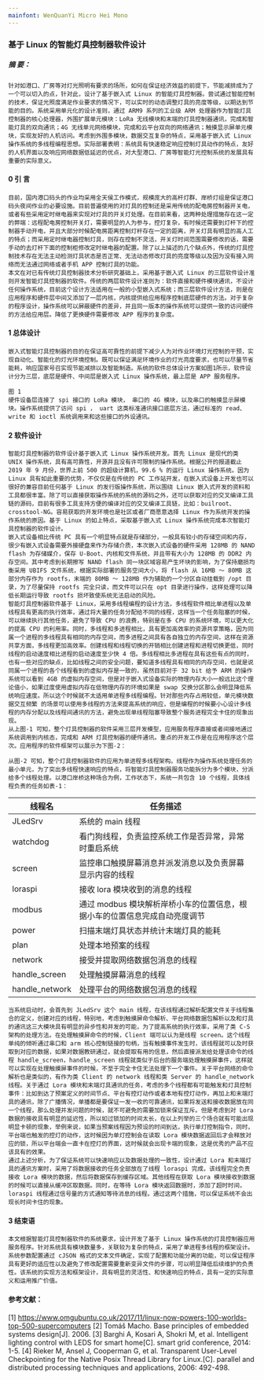 ```yaml
---
mainfont: WenQuanYi Micro Hei Mono
---
```

### 基于 Linux 的智能灯具控制器软件设计

##### 摘 要：
    针对如港口、厂房等对灯光照明有要求的场所，如何在保证经济效益的前提下，节能减排成为了一个可以切入的点，针对此，设计了基于嵌入式 Linux 的智能灯具控制器。尝试通过智能控制的技术，保证光照度满足作业要求的情况下，可以实时的动态调整灯具的亮度等级，以期达到节能的目的。系统采用单元化的设计准则，通过 ARM9 系列的工业级 ARM 处理器作为智能灯具控制器的核心处理器，外围扩展单元模块：LoRa 无线模块和末端的灯具控制器通讯，完成和智能灯具的双向通讯；4G 无线单元网络模块，完成和云平台双向的网络通讯；触摸显示屏单元模块，实现友好的人机访问。考虑到外围多模块，数据交互复杂的特点，采用基于嵌入式 Linux 操作系统的多线程编程思想。实际部署表明：系统具有快速稳定响应控制灯具动作的特点，友好的人机界面以及响应网络数据低延迟的优点，对大型港口、厂房等智能灯光控制系统的发展具有重要的实际意义。
#### 0 引 言
    目前，国内港口码头的作业均采用全天侯工作模式，规模庞大的高杆灯群、岸桥灯组是保证港口码头夜间作业的必要设施。目前普遍使用的对灯具的控制还是采用传统的配电房控制器开关电，或者有些采用定时继电器来实现对灯具的开关灯处理。在目前来看，这两种处理措施存在这一定的弊端：远程配电房控制开关灯，需要明显的人为参与，控灯复杂，有时候还需要到灯杆下的控制器手动开电，并且大部分时候配电房距离控制灯杆存在一定的距离，开关灯具有明显的高人工的特点；而采用定时继电器控制灯具，则存在控制不灵活，开关灯时间范围需要修改的话，需要手动的去灯杆下面的控制柜修改定时继电器的配置。除了以上描述的几个缺点外，传统的灯具控制技术存在无法主动检测灯具状态是否正常、无法动态修改灯具的亮度等级以及因为没有接入网络而无法通过网络或者手机 APP 控制灯具的功能。
    本文在对已有传统灯具控制器技术分析研究基础上，采用基于嵌入式 Linux 的三层软件设计准则开发智能灯具控制器的软件。传统的两层软件设计准则为：软件直接和硬件模块通讯，不设计任何操作系统，目前这个设计方法适用在一般的小型嵌入式系统；而三层软件设计方法，则是在应用程序和硬件层中间又添加了一层内核，内核提供给应用程序控制底层硬件的方法。对于复杂的程序设计，操作系统可以屏蔽硬件的差异，并且同一版本的操作系统可以提供一致的访问硬件的方法给应用层。降低了更换硬件需要修改 APP 程序的复杂度。
#### 1 总体设计
    嵌入式智能灯具控制器的目的在保证高可靠性的前提下减少人为对作业环境灯光控制的干预，实现自动化、智能化的灯光环境控制。既可以保证满足环境作业的灯光亮度要求，也可以尽量节省能耗，响应国家号召实现节能减排以及智能制造。系统的软件总体设计方案如图1所示，软件设计分为三层，底层是硬件、中间层是嵌入式 Linux 操作系统，最上层是 APP 服务程序。

    图 1
    硬件设备层连接了 spi 接口的 LoRa 模块， 串口的 4G 模块，以及串口的触摸显示屏模块。操作系统提供了访问 spi ， uart 这类标准通讯接口底层方法，通过标准的 read、write 和 ioctl 系统调用来和这些接口的外设通讯。
#### 2 软件设计
    智能灯具控制器的软件设计基于嵌入式 Linux 操作系统开发。首先 Linux 是现代的类 UNIX 操作系统，具有高可靠性，开源并且没有许可限制的操作系统。根据公开的报道截止 2019 年 9 月份，世界上前 500 的超级计算机，99.6 % 的运行 Linux 操作系统。因为 Linux 具有如此重要的优势，不仅仅是在传统的 PC 工作站开发，在嵌入式设备上开发也可以很好的兼容目前任何基于 Linux 的发行版操作系统，所以围绕 Linux 嵌入式开发的资料和工具都很丰富。除了可以直接获取操作系统的系统的源码之外，还可以获取对应的交叉编译工具链的源码，目前有很多工具支持方便的编译对应的交叉编译工具链，比如：builroot、crosstool-NG。容易获取的开发环境也是社区或者厂商愿意选择 Linux 作为系统开发的操作系统的原因。基于 Linux 的如上特点，采取基于嵌入式 Linux 操作系统完成本次智能灯具控制器的软件设计。
    嵌入式设备相比传统 PC 具有一个明显特点就是存储部分，一般具有较小的存储空间和内存，很少有嵌入式设备需要外接硬盘来作为存储介质，本次嵌入式设备的硬件采用 128MB 的 NAND flash 为存储媒介，保存 U-Boot、内核和文件系统，并且带有大小为 128MB 的 DDR2 内存空间。其中考虑到长期擦写 NAND flash 同一块区域容易产生坏块的影响，为了保持磨损均衡采用 UBIFS 文件系统，根据实际部署的服务空间大小，将 flash 从 16MB ～ 80MB 这部分内存作为 rootfs，末端的 80MB ～ 128MB 作为辅助的一个分区自动挂载到 /opt 目录，为了尽量保持 rootfs 完全只读，而文件可以只在 opt 目录进行操作，这样处理可以降低长期运行导致 rootfs 损坏致使系统无法启动的风险。
    智能灯具控制器软件基于 Linux，采用多线程编程的设计方法，多线程软件相比单进程以及单线程具有更高的执行效率，通过将大量的任务分配给不同的线程，这样当一个任务阻塞的时候，可以继续执行其他任务，避免了导致 CPU 的浪费，特别是在多 CPU 的系统环境，可以更大化的提高 CPU 的利用率。同时，多线程和多进程相比，具有更加高效率的资源共享策略，因为同属一个进程的多线程具有相同的内存空间，而多进程之间具有各自独立的内存空间，这样在资源共享方面，多线程更加高效率。创建线程和线程切换的开销相比创建进程和进程切换更低，同时线程的启动速度相比进程的启动速度至少快 4 倍。多线程相比多进程在具有这些有点的同时，也有一些对应的缺点，比如线程之间的安全问题，要知道多线程具有相同的内存空间，也就是说同属一个进程的各个线程看到的虚拟内存是一致的，虽然目前对于 32 bit 给予 ARM 的操作系统可以看到 4GB 的虚拟内存空间，但是对于嵌入式设备实际的物理内存大小一般远比这个理论值小，如果过度使用虚拟内存在低物理内存的环境如果是 swap 交换分区那么会明显降低系统响应速度。所以这个时候就不太适用单进程多线程编程。针对那些内存占用较低，单元模块数据交互频繁 的场景可以使用多线程的方法来提高系统的响应，但是编程的时候要小心设计多线程的内存分配以及线程间通讯的方法，避免出现单线程阻塞导致整个服务进程完全卡住的现象出现。
    从上图-1 可知，整个灯具控制器的软件采用三层开发模型，应用服务程序直接或者间接地通过系统调用到内核态，完成和 ARM 灯具控制器的硬件通讯。重点的开发工作是在应用程序这个层次。应用程序的软件框架可以展示为下图-2：

    从图-2 可知，整个灯具控制器软件的应用为单进程多线程架构。线程作为操作系统处理任务的最小单元，为了突出多线程快速响应的特点，将智能灯具控制器服务功能拆分为多个模块，分派给多个线程处理。以港口岸桥这种场合为例，工作状态下，系统一共包含 10 个线程，具体线程负责的任务如表-1：
|线程名|任务描述|
|---|---|
|JLedSrv|系统的 main 线程|
|watchdog|看门狗线程，负责监控系统工作是否异常，异常时重启系统|
|screen|监控串口触摸屏幕消息并派发消息以及负责屏幕显示内容的线程|
|loraspi|接收 lora 模块收到的消息的线程|
|modbus|通过 modbus 模块解析岸桥小车的位置信息，根据小车的位置信息完成自动亮度调节|
|power|扫描末端灯具状态并统计末端灯具的能耗|
|plan|处理本地预案的线程|
|network|接受并提取网络数据包消息的线程|
|handle_screen|处理触摸屏幕消息的线程|
|handle_network|处理平台的网络数据包消息的线程|
    当系统启动时，会首先到 JLedSrv 这个 main 线程，在该线程通过解析配置文件关于线程集合的定义，创建对应的线程，特别地，考虑到触摸屏命令解析、平台网络数据包解析以及和灯具的通讯这三大模块具有明显的异步性和并发的可能，为了提高系统的执行效率，采用了类 C-S 架构的处理方法。在处理触摸屏命令的时候，Client 端可以认为是线程 screen。这个线程单纯的倾听通过串口和 arm 核心控制链接的句柄，当有触摸事件发生时，该线程就可以及时获取到对应的数据，如果对数据教研通过，就会提取有用的信息，然后直接派发给处理该命令的线程 handle_screen，handle_screen 线程就类似于后台的服务端处理触摸屏事件，这样就可以实现在处理触摸屏事件的时候，不至于完全卡住无法处理下一个事件。关于平台网络的命令解析也是类似的，有作为类 Client 的 network 线程和类 Server 的 handle_network 线程。关于通过 Lora 模块和末端灯具通讯的任务，考虑的多个线程都有可能触发和灯具控制事件：比如到达了预案定义的时间节点、平台有控灯动作或者本地有控灯动作，再加上和末端灯具的通讯，除了广播情况，单播都是要保证一发一收的可靠通讯，如果将发送和接收数据放在同一个线程，那么处理并发问题的时候，就不可避免的需要加锁来保证互斥。但是考虑到对 Lora 数据的接收具有明显的延迟性，所以如过锁加的时间太长，在以上列举的三个场合就有可能出现明显卡顿的现象，举例来说，如果当预案线程因为预设的时间到达，执行单灯控制指令，同时，平台端也触发的控灯的动作，这时候因为单灯控制会在读取 Lora 模块数据返回后才会释放对应的锁，所以平台端会一直卡在控灯的界面，这时候就会出现卡端的现象，这是优秀的产品不应该具有的效果。
    通过上述分析，为了保证系统可以快速响应以及数据处理的一致性，设计通过 Lora 和末端灯具的通讯方案时，采用了将数据接收的任务全部放在了线程 loraspi 完成，该线程完全负责接收 Lora 模块的数据，然后将数据保存到缓存区域。其他线程在获取 Lora 模块接收到数据的时候可以直接从缓冲区取数据。同时，在等待 Lora 模块返回数据时，添加了超时时间，loraspi 线程通过信号量的方式通知等待消息的线程。通过这两个措施，可以保证系统不会出现长时间卡住的现象。
#### 3 结束语
    本文根据智能灯具控制器软件的系统要求，设计开发了基于 Linux 操作系统的灯具控制器应用服务程序。针对系统具有模块数量多，关联较为复杂的特点，采用了单进程多线程的框架设计。系统参数配置通过 cJSON 格式的文本文件确定，实现了配置和功能分离的功能，可以保证程序具有更好的适应性以及避免了修改配置需要重新变异文件的步骤，可以明显降低后续维护的负责性。该系统的实现方法和框架设计，具有明显的灵活性、和快速响应的特点，具有一定的实际意义和运用推广价值。
#### 参考文献：
[1] https://www.omgubuntu.co.uk/2017/11/linux-now-powers-100-worlds-top-500-supercomputers
[2] Tomáš Macho. Base principles of embedded systems design[J]. 2006.
[3] Barghi A, Kosari A, Shokri M, et al. Intelligent lighting control with LEDS for smart home[C]. smart grid conference, 2014: 1-5.
[4] Rieker M, Ansel J, Cooperman G, et al. Transparent User-Level Checkpointing for the Native Posix Thread Library for Linux.[C]. parallel and distributed processing techniques and applications, 2006: 492-498.
